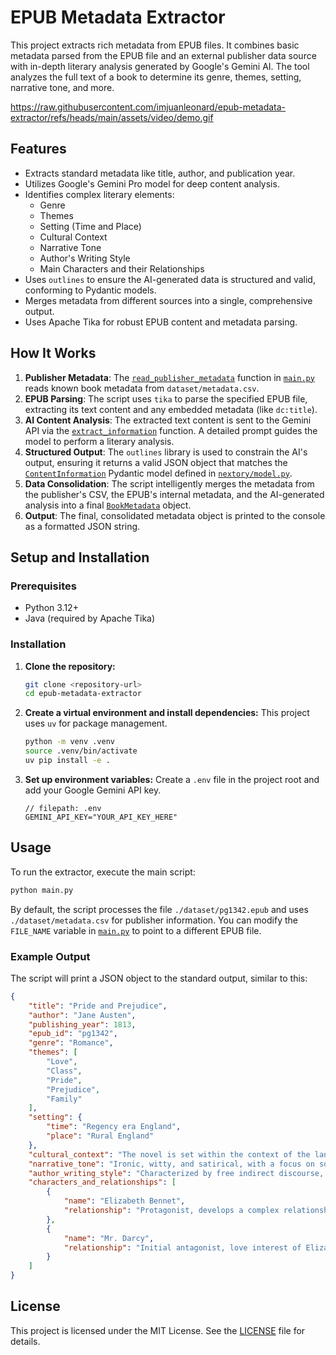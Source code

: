 # EPUB Metadata Extractor

This project extracts rich metadata from EPUB files. It combines basic metadata parsed from the EPUB file and an external publisher data source with in-depth literary analysis generated by Google's Gemini AI. The tool analyzes the full text of a book to determine its genre, themes, setting, narrative tone, and more.

https://raw.githubusercontent.com/imjuanleonard/epub-metadata-extractor/refs/heads/main/assets/video/demo.gif

## Features

- Extracts standard metadata like title, author, and publication year.
- Utilizes Google's Gemini Pro model for deep content analysis.
- Identifies complex literary elements:
    - Genre
    - Themes
    - Setting (Time and Place)
    - Cultural Context
    - Narrative Tone
    - Author's Writing Style
    - Main Characters and their Relationships
- Uses `outlines` to ensure the AI-generated data is structured and valid, conforming to Pydantic models.
- Merges metadata from different sources into a single, comprehensive output.
- Uses Apache Tika for robust EPUB content and metadata parsing.

## How It Works

1.  **Publisher Metadata**: The [`read_publisher_metadata`](main.py) function in [`main.py`](main.py) reads known book metadata from `dataset/metadata.csv`.
2.  **EPUB Parsing**: The script uses `tika` to parse the specified EPUB file, extracting its text content and any embedded metadata (like `dc:title`).
3.  **AI Content Analysis**: The extracted text content is sent to the Gemini API via the [`extract_information`](main.py) function. A detailed prompt guides the model to perform a literary analysis.
4.  **Structured Output**: The `outlines` library is used to constrain the AI's output, ensuring it returns a valid JSON object that matches the [`ContentInformation`](nextory/model.py) Pydantic model defined in [`nextory/model.py`](nextory/model.py).
5.  **Data Consolidation**: The script intelligently merges the metadata from the publisher's CSV, the EPUB's internal metadata, and the AI-generated analysis into a final [`BookMetadata`](nextory/model.py) object.
6.  **Output**: The final, consolidated metadata object is printed to the console as a formatted JSON string.

## Setup and Installation

### Prerequisites

- Python 3.12+
- Java (required by Apache Tika)

### Installation

1.  **Clone the repository:**
    ```sh
    git clone <repository-url>
    cd epub-metadata-extractor
    ```

2.  **Create a virtual environment and install dependencies:**
    This project uses `uv` for package management.
    ```sh
    python -m venv .venv
    source .venv/bin/activate
    uv pip install -e .
    ```

3.  **Set up environment variables:**
    Create a `.env` file in the project root and add your Google Gemini API key.
    ````
    // filepath: .env
    GEMINI_API_KEY="YOUR_API_KEY_HERE"
    ````

## Usage

To run the extractor, execute the main script:

```sh
python main.py
```

By default, the script processes the file `./dataset/pg1342.epub` and uses `./dataset/metadata.csv` for publisher information. You can modify the `FILE_NAME` variable in [`main.py`](main.py) to point to a different EPUB file.

### Example Output

The script will print a JSON object to the standard output, similar to this:

```json
{
    "title": "Pride and Prejudice",
    "author": "Jane Austen",
    "publishing_year": 1813,
    "epub_id": "pg1342",
    "genre": "Romance",
    "themes": [
        "Love",
        "Class",
        "Pride",
        "Prejudice",
        "Family"
    ],
    "setting": {
        "time": "Regency era England",
        "place": "Rural England"
    },
    "cultural_context": "The novel is set within the context of the landed gentry in early 19th-century England, where social standing and wealth were paramount.",
    "narrative_tone": "Ironic, witty, and satirical, with a focus on social commentary.",
    "author_writing_style": "Characterized by free indirect discourse, irony, and detailed social observation.",
    "characters_and_relationships": [
        {
            "name": "Elizabeth Bennet",
            "relationship": "Protagonist, develops a complex relationship with Mr. Darcy."
        },
        {
            "name": "Mr. Darcy",
            "relationship": "Initial antagonist, love interest of Elizabeth Bennet."
        }
    ]
}
```

## License

This project is licensed under the MIT License. See the [LICENSE](LICENSE) file for details.